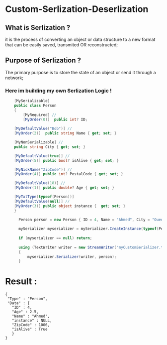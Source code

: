 # Custom-Serlization-Deserlization


## What is Serlization ?
it is the process of converting an object or data structure to a new format that can be easily saved, transmited OR reconstructed;

## Purpose of Serlization ?
The primary purpose is to store the state of an object or send it through a network;

### Here im building my own Serlization Logic !

```csharp
    [MySerializable]
    public class Person
    {
        [MyRequired] //
        [MyOrder(0)]  public int? ID;
        
    [MyDefaultValue("Bob")] //
    [MyOrder(2)]  public string Name { get; set; }

    [MyNonSerializable] //
    public string City { get; set; }

    [MyDefaultValue(true)] //
    [MyOrder(5)] public bool? isAlive { get; set; }

    [MyNickName("ZipCode")] //
    [MyOrder(4)] public int? PostalCode { get; set; }

    [MyDefaultValue(18)] //
    [MyOrder(1)] public double? Age { get; set; }

    [MyTxtType(typeof(Person))]
    [MyDefaultValue(null)] //
    [MyOrder(3)] public object instance {  get; set; }
    }
```


```csharp
      Person person = new Person { ID = 4, Name = "Ahmed", City = "Oued", PostalCode = 1006, Age = 2.5 };
    
      mySerializer myserializer = mySerializer.CreateInstance(typeof(Person));
      
      if (myserializer == null) return;
      
      using (TextWriter writer = new StreamWriter("myCustomSerializer.txt"))
      {
          myserializer.Serializer(writer, person);
      }
```

# Result :

    {
     "Type" : "Person",
     "Data" : {
       "ID" : 4,
       "Age" : 2.5,
       "Name" : "Ahmed",
       "instance" : NULL,
       "ZipCode" : 1006,
       "isAlive" : True
       }
    }

